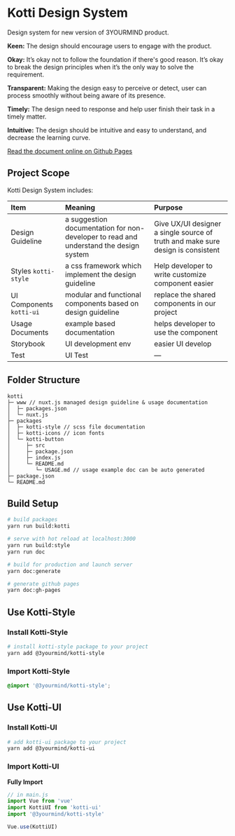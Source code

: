 # Kotti Design System

Design system for new version of 3YOURMIND product.

**Keen:** The design should encourage users to engage with the product.

**Okay:** It’s okay not to follow the foundation if there's good reason. It’s okay to break the design principles when
it’s the only way to solve the requirement.

**Transparent:** Making the design easy to perceive or detect, user can process smoothly without being aware of its
presence.

**Timely:** The design need to response and help user finish their task in a timely matter.

**Intuitive:** The design should be intuitive and easy to understand, and decrease the learning curve.

[Read the document online on Github Pages](https://3yourmind.github.io/kotti/)

## Project Scope

Kotti Design System includes:

| Item                     | Meaning                                                                               | Purpose                                                                         |
|:-------------------------|:--------------------------------------------------------------------------------------|:--------------------------------------------------------------------------------|
| Design Guideline         | a suggestion documentation for non-developer to read and understand the design system | Give UX/UI designer a single source of truth and make sure design is consistent |
| Styles `kotti-style`     | a css framework which implement the design guideline                                  | Help developer to write customize component easier                              |
| UI Components `kotti-ui` | modular and functional components based on design guideline                           | replace the shared components in our project                                    |
| Usage Documents          | example based documentation                                                           | helps developer to use the component                                            |
| Storybook                | UI development env                                                                    | easier UI develop                                                               |
| Test                     | UI Test                                                                               | —                                                                               |

## Folder Structure

```text
kotti
├─ www // nuxt.js managed design guideline & usage documentation
│  ├─ packages.json
│  └─ nuxt.js
├─ packages
│  ├─ kotti-style // scss file documentation
│  ├─ kotti-icons // icon fonts
│  └─ kotti-button
│     ├─ src
│     ├─ package.json
│     ├─ index.js
│     └─ README.md
│        └─ USAGE.md // usage example doc can be auto generated
├─ package.json
└─ README.md
```

## Build Setup

```bash
# build packages
yarn run build:kotti

# serve with hot reload at localhost:3000
yarn run build:style
yarn run doc

# build for production and launch server
yarn doc:generate

# generate github pages
yarn doc:gh-pages
```

## Use Kotti-Style

### Install Kotti-Style

```bash
# install kotti-style package to your project
yarn add @3yourmind/kotti-style
```

### Import Kotti-Style

```scss
@import '@3yourmind/kotti-style';
```

## Use Kotti-UI

### Install Kotti-UI

```bash
# add kotti-ui package to your project
yarn add @3yourmind/kotti-ui
```

### Import Kotti-UI

**Fully Import**

```js
// in main.js
import Vue from 'vue'
import KottiUI from 'kotti-ui'
import '@3yourmind/kotti-style'

Vue.use(KottiUI)
```
